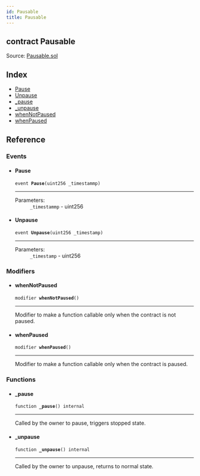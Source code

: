```yaml
---
id: Pausable
title: Pausable
---
```


<div class="contract-doc"><div class="contract"><h2 class="contract-header"><span class="contract-kind">contract</span> Pausable</h2><div class="source">Source: <a href="git+https://github.com/PolymathNetwork/polymath-core/blob/v1.1.0/contracts/Pausable.sol" target="_blank">Pausable.sol</a></div></div><div class="index"><h2>Index</h2><ul><li><a href="Pausable.html#Pause">Pause</a></li><li><a href="Pausable.html#Unpause">Unpause</a></li><li><a href="Pausable.html#_pause">_pause</a></li><li><a href="Pausable.html#_unpause">_unpause</a></li><li><a href="Pausable.html#whenNotPaused">whenNotPaused</a></li><li><a href="Pausable.html#whenPaused">whenPaused</a></li></ul></div><div class="reference"><h2>Reference</h2><div class="events"><h3>Events</h3><ul><li><div class="item event"><span id="Pause" class="anchor-marker"></span><h4 class="name">Pause</h4><div class="body"><code class="signature">event <strong>Pause</strong><span>(uint256 _timestammp) </span></code><hr/><dl><dt><span class="label-parameters">Parameters:</span></dt><dd><div><code>_timestammp</code> - uint256</div></dd></dl></div></div></li><li><div class="item event"><span id="Unpause" class="anchor-marker"></span><h4 class="name">Unpause</h4><div class="body"><code class="signature">event <strong>Unpause</strong><span>(uint256 _timestamp) </span></code><hr/><dl><dt><span class="label-parameters">Parameters:</span></dt><dd><div><code>_timestamp</code> - uint256</div></dd></dl></div></div></li></ul></div><div class="modifiers"><h3>Modifiers</h3><ul><li><div class="item modifier"><span id="whenNotPaused" class="anchor-marker"></span><h4 class="name">whenNotPaused</h4><div class="body"><code class="signature">modifier <strong>whenNotPaused</strong><span>() </span></code><hr/><div class="description"><p>Modifier to make a function callable only when the contract is not paused.</p></div></div></div></li><li><div class="item modifier"><span id="whenPaused" class="anchor-marker"></span><h4 class="name">whenPaused</h4><div class="body"><code class="signature">modifier <strong>whenPaused</strong><span>() </span></code><hr/><div class="description"><p>Modifier to make a function callable only when the contract is paused.</p></div></div></div></li></ul></div><div class="functions"><h3>Functions</h3><ul><li><div class="item function"><span id="_pause" class="anchor-marker"></span><h4 class="name">_pause</h4><div class="body"><code class="signature">function <strong>_pause</strong><span>() </span><span>internal </span></code><hr/><div class="description"><p>Called by the owner to pause, triggers stopped state.</p></div></div></div></li><li><div class="item function"><span id="_unpause" class="anchor-marker"></span><h4 class="name">_unpause</h4><div class="body"><code class="signature">function <strong>_unpause</strong><span>() </span><span>internal </span></code><hr/><div class="description"><p>Called by the owner to unpause, returns to normal state.</p></div></div></div></li></ul></div></div></div>

